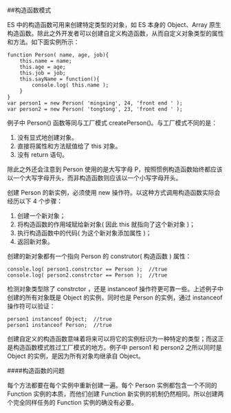 ##构造函数模式

ES 中的构造函数可用来创建特定类型的对象，如 ES 本身的 Object、Array 原生构造函数。除此之外开发者可以创建自定义构造函数，从而自定义对象类型的属性和方法。如下面实例所示：


    function Person( name, age, job){
        this.name = name;
        this.age = age;
        this.job = job;
        this.sayName = function(){
            console.log( this.name );
        }
    }
    var person1 = new Person( 'mingxing', 24, 'front end ' );
    var person2 = new Person( 'tongtong', 23, 'front end ' );
    
例子中 Person() 函数等同与工厂模式 createPerson()。与工厂模式不同的是：

1. 没有显式地创建对象。
2. 直接将属性和方法赋值给了 this 对象。
3. 没有 return 语句。

除此之外还会注意到 Person 使用的是大写字母 P，按照惯例构造函数始终都应该以一个大写字母开头，而非构造函数则应该以一个小写字母开头。

创建 Person 的新实例，必须使用 new 操作符。以这种方式调用构造函数实际会经历以下 4 个步骤：

1. 创建一个新对象；
2. 将构造函数的作用域赋给新对象( 因此 this 就指向了这个新对象 )；
3. 执行构造函数中的代码( 为这个新对象添加属性 )；
4. 返回新对象。

创建的新对象都有一个指向 Person 的 construtor( 构造函数 ) 属性：

    console.log( person1.constrctor == Person );  //true
    console.log( person2.constrctor == Person );  //true
    
检测对象类型除了 constrctor ，还是 instanceof 操作符更可靠一些。上述例子中创建的所有对象既是 Object 的实例，同时也是 Person 的实例，通过 instanceof 操作符可以验证：
    
    person1 instanceof Object;  //true
    person1 instanceof Person;  //true
    
创建自定义的构造函数意味着将来可以将它的实例标识为一种特定的类型；而这正是构造函数模式胜过工厂模式的地方。例子中 person1 和 person2 之所以同时是 Object 的实例，是因为所有对象均继承自 Object。

####构造函数的问题

每个方法都要在每个实例中重新创建一遍。每个 Person 实例都包含一个不同的 Function 实例的本质，而他们创建 Function 新实例的机制仍然相同。所以创建两个完全同样任务的 Function 实例的确没有必要。
